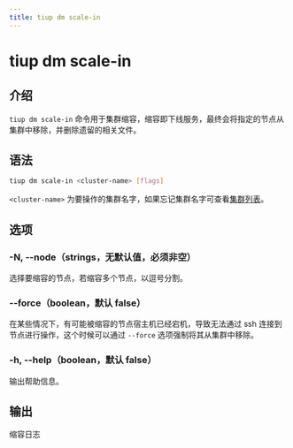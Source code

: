 ```yaml
---
title: tiup dm scale-in
---
```


# tiup dm scale-in

## 介绍

`tiup dm scale-in` 命令用于集群缩容，缩容即下线服务，最终会将指定的节点从集群中移除，并删除遗留的相关文件。

## 语法

```sh
tiup dm scale-in <cluster-name> [flags]
```

`<cluster-name>` 为要操作的集群名字，如果忘记集群名字可查看[集群列表](/tiup/tiup-component-dm-list.md)。

## 选项

### -N, --node（strings，无默认值，必须非空）

选择要缩容的节点，若缩容多个节点，以逗号分割。

### --force（boolean，默认 false）

在某些情况下，有可能被缩容的节点宿主机已经宕机，导致无法通过 ssh 连接到节点进行操作，这个时候可以通过 `--force` 选项强制将其从集群中移除。

### -h, --help（boolean，默认 false）

输出帮助信息。

## 输出

缩容日志